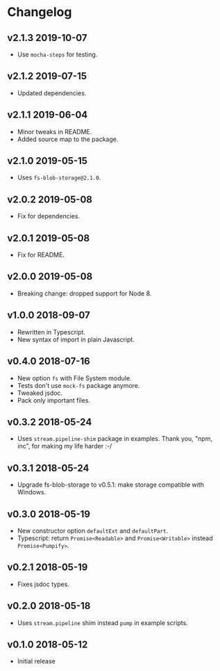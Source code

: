 # Changelog

## v2.1.3 2019-10-07

- Use `mocha-steps` for testing.

## v2.1.2 2019-07-15

- Updated dependencies.

## v2.1.1 2019-06-04

- Minor tweaks in README.
- Added source map to the package.

## v2.1.0 2019-05-15

- Uses `fs-blob-storage@2.1.0`.

## v2.0.2 2019-05-08

- Fix for dependencies.

## v2.0.1 2019-05-08

- Fix for README.

## v2.0.0 2019-05-08

- Breaking change: dropped support for Node 8.

## v1.0.0 2018-09-07

- Rewritten in Typescript.
- New syntax of import in plain Javascript.

## v0.4.0 2018-07-16

- New option `fs` with File System module.
- Tests don't use `mock-fs` package anymore.
- Tweaked jsdoc.
- Pack only important files.

## v0.3.2 2018-05-24

- Uses `stream.pipeline-shim` package in examples. Thank you, "npm, inc", for
  making my life harder :-/

## v0.3.1 2018-05-24

- Upgrade fs-blob-storage to v0.5.1: make storage compatible with Windows.

## v0.3.0 2018-05-19

- New constructor option `defaultExt` and `defaultPart`.
- Typescript: return `Promise<Readable>` and `Promise<Writable>` instead
  `Promise<Pumpify>`.

## v0.2.1 2018-05-19

- Fixes jsdoc types.

## v0.2.0 2018-05-18

- Uses `stream.pipeline` shim instead `pump` in example scripts.

## v0.1.0 2018-05-12

- Initial release
